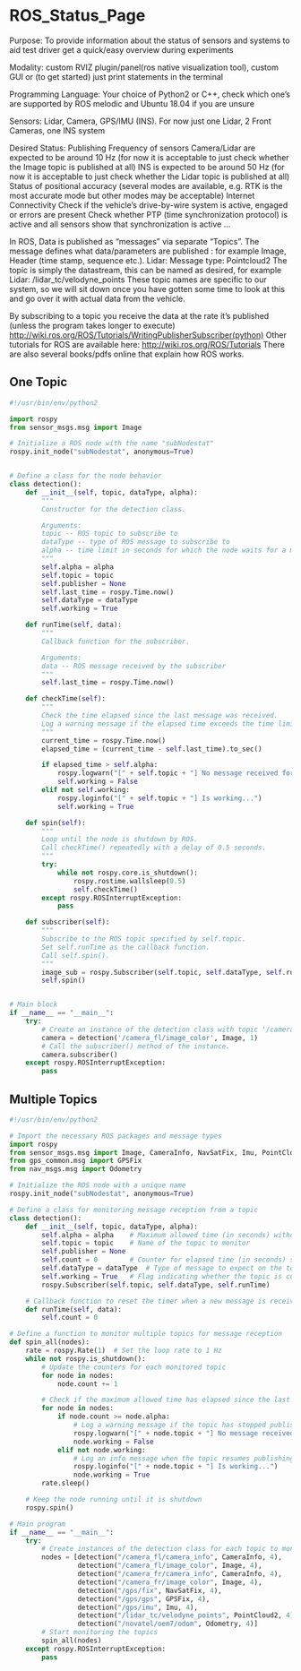 # ROS_Status_Page
Purpose: To provide information about the status of sensors and systems to aid test driver get a quick/easy overview during experiments

Modality: custom RVIZ plugin/panel(ros native visualization tool), custom GUI or (to get started) just print statements in the terminal

Programming Language: Your choice of Python2 or C++, check which one’s are supported by ROS melodic and Ubuntu 18.04 if you are unsure

Sensors: Lidar, Camera, GPS/IMU (INS). 
For now just one Lidar, 2 Front Cameras, one INS system

Desired Status: 
Publishing Frequency of sensors 
Camera/Lidar are expected to be around 10 Hz (for now it is acceptable to just check whether the Image topic is published at all) 
INS is expected to be around 50 Hz (for now it is acceptable to just check whether the Lidar topic is published at all) 
Status of positional accuracy (several modes are available, e.g. RTK is the most accurate mode but other modes may be acceptable)
Internet Connectivity
Check if the vehicle’s drive-by-wire system is active, engaged or errors are present
Check whether PTP (time synchronization protocol) is active and all sensors show that synchronization is active
…

In ROS, Data is published as “messages” via separate “Topics”. 
The message defines what data/parameters are published : for example Image, Header (time stamp, sequence etc.). Lidar: Message type: Pointcloud2
The topic is simply the datastream, this can be named as desired, for example Lidar: /lidar_tc/velodyne_points
These topic names are specific to our system, so we will sit down once you have gotten some time to look at this and go over it with actual data from the vehicle. 

By subscribing to a topic you receive the data at the rate it’s published (unless the program takes longer to execute) http://wiki.ros.org/ROS/Tutorials/WritingPublisherSubscriber(python) 
Other tutorials for ROS are available here: http://wiki.ros.org/ROS/Tutorials 
There are also several books/pdfs online that explain how ROS works. 

<h2> One Topic </h2>


```python
#!/usr/bin/env/python2

import rospy
from sensor_msgs.msg import Image

# Initialize a ROS node with the name "subNodestat"
rospy.init_node("subNodestat", anonymous=True)


# Define a class for the node behavior
class detection():
    def __init__(self, topic, dataType, alpha):
        """
        Constructor for the detection class.

        Arguments:
        topic -- ROS topic to subscribe to
        dataType -- type of ROS message to subscribe to
        alpha -- time limit in seconds for which the node waits for a message before sending a warning
        """
        self.alpha = alpha
        self.topic = topic
        self.publisher = None
        self.last_time = rospy.Time.now()
        self.dataType = dataType
        self.working = True

    def runTime(self, data):
        """
        Callback function for the subscriber.

        Arguments:
        data -- ROS message received by the subscriber
        """
        self.last_time = rospy.Time.now()

    def checkTime(self):
        """
        Check the time elapsed since the last message was received.
        Log a warning message if the elapsed time exceeds the time limit.
        """
        current_time = rospy.Time.now()
        elapsed_time = (current_time - self.last_time).to_sec()

        if elapsed_time > self.alpha:
            rospy.logwarn("[" + self.topic + "] No message received for " + str(elapsed_time) + " seconds")
            self.working = False
        elif not self.working:
            rospy.loginfo("[" + self.topic + "] Is working...")
            self.working = True

    def spin(self):
        """
        Loop until the node is shutdown by ROS.
        Call checkTime() repeatedly with a delay of 0.5 seconds.
        """
        try:
            while not rospy.core.is_shutdown():
                rospy.rostime.wallsleep(0.5)
                self.checkTime()
        except rospy.ROSInterruptException:
            pass

    def subscriber(self):
        """
        Subscribe to the ROS topic specified by self.topic.
        Set self.runTime as the callback function.
        Call self.spin().
        """
        image_sub = rospy.Subscriber(self.topic, self.dataType, self.runTime)
        self.spin()


# Main block
if __name__ == "__main__":
    try:
        # Create an instance of the detection class with topic '/camera_fl/image_color', message type 'Image', and time limit of 1 second.
        camera = detection('/camera_fl/image_color', Image, 1)
        # Call the subscriber() method of the instance.
        camera.subscriber()
    except rospy.ROSInterruptException:
        pass

```


<h2> Multiple Topics </h2>


```python
#!/usr/bin/env/python2

# Import the necessary ROS packages and message types
import rospy
from sensor_msgs.msg import Image, CameraInfo, NavSatFix, Imu, PointCloud2
from gps_common.msg import GPSFix
from nav_msgs.msg import Odometry

# Initialize the ROS node with a unique name
rospy.init_node("subNodestat", anonymous=True)

# Define a class for monitoring message reception from a topic
class detection():
    def __init__(self, topic, dataType, alpha):
        self.alpha = alpha    # Maximum allowed time (in seconds) without receiving a message
        self.topic = topic    # Name of the topic to monitor
        self.publisher = None
        self.count = 0        # Counter for elapsed time (in seconds) since the last message was received
        self.dataType = dataType  # Type of message to expect on the topic
        self.working = True   # Flag indicating whether the topic is currently working
        rospy.Subscriber(self.topic, self.dataType, self.runTime)

    # Callback function to reset the timer when a new message is received
    def runTime(self, data):
        self.count = 0

# Define a function to monitor multiple topics for message reception
def spin_all(nodes):
    rate = rospy.Rate(1)  # Set the loop rate to 1 Hz
    while not rospy.is_shutdown():
        # Update the counters for each monitored topic
        for node in nodes:
            node.count += 1

        # Check if the maximum allowed time has elapsed since the last message for each topic
        for node in nodes:
            if node.count >= node.alpha:
                # Log a warning message if the topic has stopped publishing messages
                rospy.logwarn("[" + node.topic + "] No message received for " + str(node.count) + " seconds")
                node.working = False
            elif not node.working:
                # Log an info message when the topic resumes publishing messages
                rospy.loginfo("[" + node.topic + "] Is working...")
                node.working = True
        rate.sleep()

    # Keep the node running until it is shutdown
    rospy.spin()

# Main program
if __name__ == "__main__":
    try:
        # Create instances of the detection class for each topic to monitor
        nodes = [detection("/camera_fl/camera_info", CameraInfo, 4),
                 detection("/camera_fl/image_color", Image, 4),
                 detection("/camera_fr/camera_info", CameraInfo, 4),
                 detection("/camera_fr/image_color", Image, 4),
                 detection("/gps/fix", NavSatFix, 4),
                 detection("/gps/gps", GPSFix, 4),
                 detection("/gps/imu", Imu, 4),
                 detection("/lidar_tc/velodyne_points", PointCloud2, 4),
                 detection("/novatel/oem7/odom", Odometry, 4)]
        # Start monitoring the topics
        spin_all(nodes)
    except rospy.ROSInterruptException:
        pass
```

